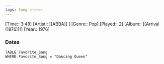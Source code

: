```yaml
---
tags: Song ⭐⭐⭐⭐⭐ 
---
```

[Time:: 3:48]
[Artist:: [[ABBA]] ]
[Genre:: Pop]
[Played:: 2]
[Album:: [[Arrival (1976)]]]
[Year:: 1976]
### Dates
````dataview
TABLE Favorite_Song
WHERE Favorite_Song = "Dancing Queen"
````